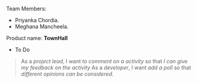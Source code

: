 Team Members:
* Priyanka Chordia.
* Meghana Mancheela.

Product name: **TownHall**

* To Do
> As a *project lead*, I want *to comment on a activity* so that *I can give my feedback on the activity*
> As a *developer*, I want *add a poll* so that *different opinions can be considered.*


